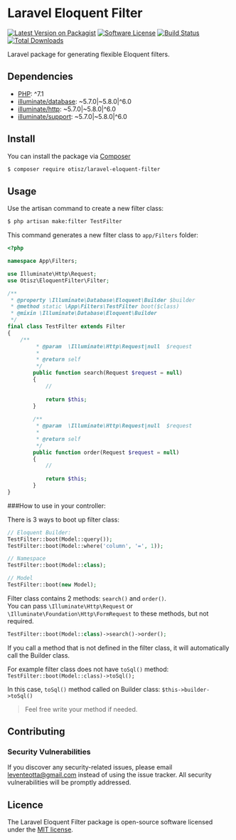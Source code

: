 # Laravel Eloquent Filter

[![Latest Version on Packagist][shield-packagist]][link-packagist]
[![Software License][shield-license]](LICENSE.md)
[![Build Status][shield-travis]][link-travis]
[![Total Downloads][shield-downloads]][link-packagist]

Laravel package for generating flexible Eloquent filters.

## Dependencies 

- [PHP](https://secure.php.net): ^7.1
- [illuminate/database](https://github.com/illuminate/database): ~5.7.0|~5.8.0|^6.0
- [illuminate/http](https://github.com/illuminate/http): ~5.7.0|~5.8.0|^6.0
- [illuminate/support](https://github.com/illuminate/support): ~5.7.0|~5.8.0|^6.0

## Install

You can install the package via [Composer](https://getcomposer.org/)
```bash
$ composer require otisz/laravel-eloquent-filter
```
    
## Usage

Use the artisan command to create a new filter class:

```bash
$ php artisan make:filter TestFilter
```

This command generates a new filter class to `app/Filters` folder:

```php
<?php

namespace App\Filters;

use Illuminate\Http\Request;
use Otisz\EloquentFilter\Filter;

/**
 * @property \Illuminate\Database\Eloquent\Builder $builder
 * @method static \App\Filters\TestFilter boot($class)
 * @mixin \Illuminate\Database\Eloquent\Builder
 */
final class TestFilter extends Filter
{
    /**
         * @param  \Illuminate\Http\Request|null  $request
         *
         * @return self
         */
        public function search(Request $request = null)
        {
            //
    
            return $this;
        }
    
        /**
         * @param  \Illuminate\Http\Request|null  $request
         *
         * @return self
         */
        public function order(Request $request = null)
        {
            //
    
            return $this;
        }
}

```

###How to use in your controller:

There is 3 ways to boot up filter class:

```php
// Eloquent Builder:
TestFilter::boot(Model::query());
TestFilter::boot(Model::where('column', '=', 1));

// Namespace
TestFilter::boot(Model::class);

// Model
TestFilter::boot(new Model);
```

Filter class contains 2 methods: `search()` and `order()`. \
You can pass `\Illuminate\Http\Request` or `\Illuminate\Foundation\Http\FormRequest` to these methods, but not required.

```php
TestFilter::boot(Model::class)->search()->order();
```

If you call a method that is not defined in the filter class, it will automatically call the Builder class.

For example filter class does not have `toSql()` method:
`TestFilter::boot(Model::class)->toSql();`

In this case, `toSql()` method called on Builder class: `$this->builder->toSql()`

> Feel free write your method if needed.


## Contributing

### Security Vulnerabilities

If you discover any security-related issues, please email [leventeotta@gmail.com](mailto:leventeotta@gmail.com) instead of using the issue tracker. All security vulnerabilities will be promptly addressed.

## Licence

The Laravel Eloquent Filter package is open-source software licensed under the [MIT license](LICENSE.md).

[shield-packagist]: https://img.shields.io/packagist/v/otisz/laravel-eloquent-filter.svg?style=flat-square
[shield-license]: https://img.shields.io/badge/license-MIT-brightgreen.svg?style=flat-square
[shield-travis]: https://img.shields.io/travis/Otisz/laravel-eloquent-filter.svg?style=flat-square
[shield-downloads]: https://img.shields.io/packagist/dt/otisz/laravel-eloquent-filter.svg?style=flat-square

[link-packagist]: https://packagist.org/packages/otisz/laravel-eloquent-filter
[link-travis]: https://travis-ci.org/Otisz/laravel-eloquent-filter
